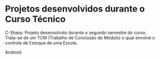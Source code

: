 # Projetos desenvolvidos durante o Curso Técnico

C-Sharp: Projeto desenvolvido durante o segundo semestre do curso. Trata-se de um TCM (Trabalho de Conclusão de Módulo) o qual envolve o controle de Estoque de uma Escola.

Android:
